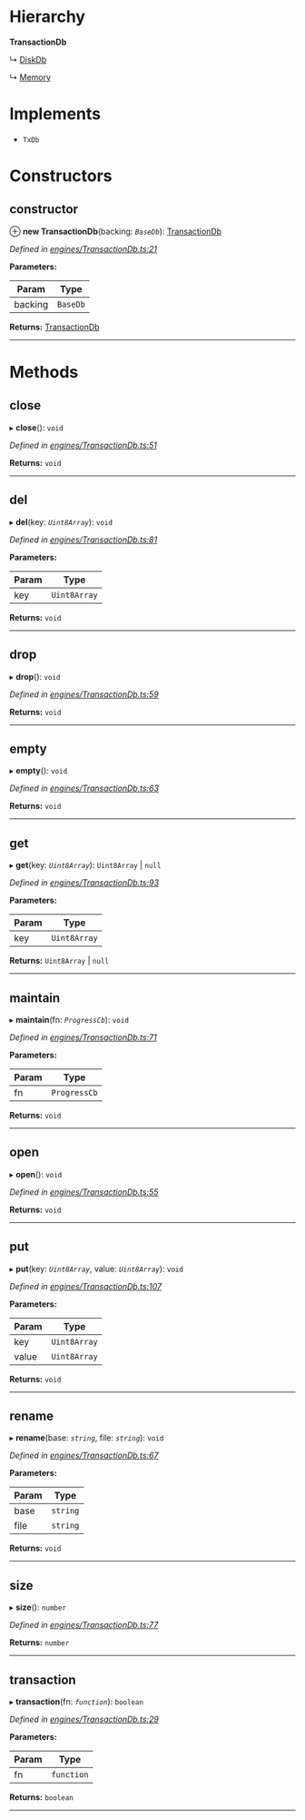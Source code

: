 

# Hierarchy

**TransactionDb**

↳  [DiskDb](_disk_.diskdb.md)

↳  [Memory](_memory_.memory.md)

# Implements

* `TxDb`

# Constructors

<a id="constructor"></a>

##  constructor

⊕ **new TransactionDb**(backing: *`BaseDb`*): [TransactionDb](_engines_transactiondb_.transactiondb.md)

*Defined in [engines/TransactionDb.ts:21](https://github.com/polkadot-js/common/blob/67f66a3/packages/db/src/engines/TransactionDb.ts#L21)*

**Parameters:**

| Param | Type |
| ------ | ------ |
| backing | `BaseDb` |

**Returns:** [TransactionDb](_engines_transactiondb_.transactiondb.md)

___

# Methods

<a id="close"></a>

##  close

▸ **close**(): `void`

*Defined in [engines/TransactionDb.ts:51](https://github.com/polkadot-js/common/blob/67f66a3/packages/db/src/engines/TransactionDb.ts#L51)*

**Returns:** `void`

___
<a id="del"></a>

##  del

▸ **del**(key: *`Uint8Array`*): `void`

*Defined in [engines/TransactionDb.ts:81](https://github.com/polkadot-js/common/blob/67f66a3/packages/db/src/engines/TransactionDb.ts#L81)*

**Parameters:**

| Param | Type |
| ------ | ------ |
| key | `Uint8Array` |

**Returns:** `void`

___
<a id="drop"></a>

##  drop

▸ **drop**(): `void`

*Defined in [engines/TransactionDb.ts:59](https://github.com/polkadot-js/common/blob/67f66a3/packages/db/src/engines/TransactionDb.ts#L59)*

**Returns:** `void`

___
<a id="empty"></a>

##  empty

▸ **empty**(): `void`

*Defined in [engines/TransactionDb.ts:63](https://github.com/polkadot-js/common/blob/67f66a3/packages/db/src/engines/TransactionDb.ts#L63)*

**Returns:** `void`

___
<a id="get"></a>

##  get

▸ **get**(key: *`Uint8Array`*):  `Uint8Array` &#124; `null`

*Defined in [engines/TransactionDb.ts:93](https://github.com/polkadot-js/common/blob/67f66a3/packages/db/src/engines/TransactionDb.ts#L93)*

**Parameters:**

| Param | Type |
| ------ | ------ |
| key | `Uint8Array` |

**Returns:**  `Uint8Array` &#124; `null`

___
<a id="maintain"></a>

##  maintain

▸ **maintain**(fn: *`ProgressCb`*): `void`

*Defined in [engines/TransactionDb.ts:71](https://github.com/polkadot-js/common/blob/67f66a3/packages/db/src/engines/TransactionDb.ts#L71)*

**Parameters:**

| Param | Type |
| ------ | ------ |
| fn | `ProgressCb` |

**Returns:** `void`

___
<a id="open"></a>

##  open

▸ **open**(): `void`

*Defined in [engines/TransactionDb.ts:55](https://github.com/polkadot-js/common/blob/67f66a3/packages/db/src/engines/TransactionDb.ts#L55)*

**Returns:** `void`

___
<a id="put"></a>

##  put

▸ **put**(key: *`Uint8Array`*, value: *`Uint8Array`*): `void`

*Defined in [engines/TransactionDb.ts:107](https://github.com/polkadot-js/common/blob/67f66a3/packages/db/src/engines/TransactionDb.ts#L107)*

**Parameters:**

| Param | Type |
| ------ | ------ |
| key | `Uint8Array` |
| value | `Uint8Array` |

**Returns:** `void`

___
<a id="rename"></a>

##  rename

▸ **rename**(base: *`string`*, file: *`string`*): `void`

*Defined in [engines/TransactionDb.ts:67](https://github.com/polkadot-js/common/blob/67f66a3/packages/db/src/engines/TransactionDb.ts#L67)*

**Parameters:**

| Param | Type |
| ------ | ------ |
| base | `string` |
| file | `string` |

**Returns:** `void`

___
<a id="size"></a>

##  size

▸ **size**(): `number`

*Defined in [engines/TransactionDb.ts:77](https://github.com/polkadot-js/common/blob/67f66a3/packages/db/src/engines/TransactionDb.ts#L77)*

**Returns:** `number`

___
<a id="transaction"></a>

##  transaction

▸ **transaction**(fn: *`function`*): `boolean`

*Defined in [engines/TransactionDb.ts:29](https://github.com/polkadot-js/common/blob/67f66a3/packages/db/src/engines/TransactionDb.ts#L29)*

**Parameters:**

| Param | Type |
| ------ | ------ |
| fn | `function` |

**Returns:** `boolean`

___

